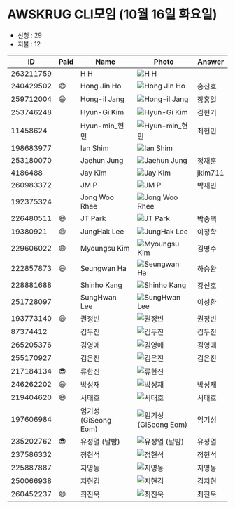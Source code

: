 # AWSKRUG CLI모임 (10월 16일 화요일)

* 신청 : 29
* 지불 : 12

ID | Paid | Name | Photo | Answer
-- | ---- | ---- | ----- | ------
263211759 | | H H | ![H H](https://secure.meetupstatic.com/photos/member/e/7/c/9/thumb_280619337.jpeg) |
240429502 | :smile: | Hong Jin Ho | ![Hong Jin Ho](https://secure.meetupstatic.com/photos/member/5/9/f/5/thumb_276683029.jpeg) | 홍진호
259712004 | :smile: | Hong-il Jang | ![Hong-il Jang](https://secure.meetupstatic.com/photos/member/6/c/6/c/thumb_279207756.jpeg) | 장홍일
253746248 | | Hyun-Gi Kim | ![Hyun-Gi Kim](https://secure.meetupstatic.com/photos/member/5/c/1/6/thumb_280583574.jpeg) | 김현기
11458624 | | Hyun-min_현민 | ![Hyun-min_현민](https://secure.meetupstatic.com/photos/member/6/9/f/2/thumb_42267122.jpeg) | 최현민
198683977 | | Ian Shim | ![Ian Shim](https://secure.meetupstatic.com/photos/member/8/f/8/a/thumb_253296746.jpeg) |
253180070 | | Jaehun Jung | ![Jaehun Jung](https://secure.meetupstatic.com/photos/member/9/e/5/9/thumb_276700537.jpeg) | 정재훈
4186488 | | Jay Kim | ![Jay Kim](https://secure.meetupstatic.com/photos/member/3/c/b/6/thumb_143295542.jpeg) | jkim711
260983372 | | JM P | ![JM P](https://secure.meetupstatic.com/photos/member/c/a/0/2/thumb_279711714.jpeg) | 박재민
192375324 | | Jong Woo Rhee | ![Jong Woo Rhee](https://secure.meetupstatic.com/photos/member/1/0/1/f/thumb_249484127.jpeg) |
226480511 | :smile: | JT Park | ![JT Park](https://secure.meetupstatic.com/photos/member/4/6/a/4/thumb_266418084.jpeg) | 박중택
19380921 | :smile: | JungHak Lee | ![JungHak Lee](https://secure.meetupstatic.com/photos/member/3/9/6/e/thumb_211574702.jpeg) | 이정학
229606022 | :smile: | Myoungsu Kim | ![Myoungsu Kim](https://secure.meetupstatic.com/photos/member/b/5/b/d/thumb_267766525.jpeg) | 김명수
222857873 | :smile: | Seungwan Ha | ![Seungwan Ha](https://secure.meetupstatic.com/photos/member/e/2/1/4/thumb_266757876.jpeg) | 하승완
228881688 | | Shinho Kang | ![Shinho Kang](https://secure.meetupstatic.com/photos/member/a/4/3/9/thumb_278202041.jpeg) | 강신호
251728097 | | SungHwan Lee | ![SungHwan Lee](https://secure.meetupstatic.com/photos/member/3/a/4/d/thumb_276134925.jpeg) | 이성환
193773140 | :smile: | 권정빈 | ![권정빈](https://secure.meetupstatic.com/photos/member/3/d/6/4/thumb_250335716.jpeg) | 권정빈
87374412 | | 김두진 | ![김두진](https://secure.meetupstatic.com/photos/member/e/3/6/e/thumb_107758222.jpeg) | 김두진
265205376 | | 김영애 | ![김영애](https://secure.meetupstatic.com/photos/member/c/8/5/thumb_281403205.jpeg) | 김영애
255170927 | | 김은진 | ![김은진](https://secure.meetupstatic.com/photos/member/8/5/d/6/thumb_277474262.jpeg) | 김은진
217184134 | :sunglasses: | 류한진 | ![류한진](https://secure.meetupstatic.com/photos/member/e/7/d/6/thumb_273659350.jpeg) |
246262202 | :smile: | 박성재 | ![박성재](https://secure.meetupstatic.com/photos/member/6/0/7/e/thumb_273924702.jpeg) | 박성재
219404620 | :smile: | 서태호 | ![서태호](https://secure.meetupstatic.com/photos/member/d/e/9/e/thumb_263096990.jpeg) | 서태호
197606984 | | 엄기성(GiSeong Eom) | ![엄기성(GiSeong Eom)](https://secure.meetupstatic.com/photos/member/4/7/d/8/thumb_252558392.jpeg) | 엄기성
235202762 | :sunglasses: | 유정열 (날밤) | ![유정열 (날밤)](https://secure.meetupstatic.com/photos/member/7/5/f/3/thumb_275550195.jpeg) | 유정열
237586332 | | 정현석 | ![정현석](https://secure.meetupstatic.com/photos/member/6/f/5/1/thumb_271048497.jpeg) | 정현석
225887887 | | 지영동 | ![지영동](https://secure.meetupstatic.com/photos/member/9/d/8/5/thumb_266140325.jpeg) | 지영동
250066938 | | 지현김 | ![지현김](https://secure.meetupstatic.com/photos/member/b/0/0/0/thumb_275745056.jpeg) | 김지현
260452237 | :smile: | 최진욱 | ![최진욱](https://secure.meetupstatic.com/photos/member/4/7/a/a/thumb_279498346.jpeg) | 최진욱
